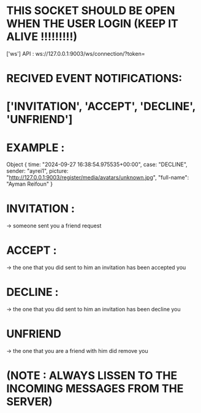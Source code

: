 # THIS SOCKET SHOULD BE OPEN WHEN THE USER LOGIN (KEEP IT ALIVE !!!!!!!!!)

['ws'] API : ws://127.0.0.1:9003/ws/connection/?token=<token>

# RECIVED EVENT NOTIFICATIONS:

# ['INVITATION', 'ACCEPT', 'DECLINE', 'UNFRIEND']

# EXAMPLE :


Object { 
    time: "2024-09-27 16:38:54.975535+00:00", 
    case: "DECLINE", 
    sender: "ayrei1", 
    picture: "http://127.0.0.1:9003/register/media/avatars/unknown.jpg", 
    "full-name": "Ayman Reifoun" 
}
​

# INVITATION : 

-> someone sent you a friend request 

# ACCEPT :

-> the one that you did sent to him an invitation has been accepted you 

# DECLINE :

-> the one that you did sent to him an invitation has been decline you

# UNFRIEND

-> the one that you are a friend with him did remove you

# (NOTE : ALWAYS LISSEN TO THE INCOMING MESSAGES FROM THE SERVER)



